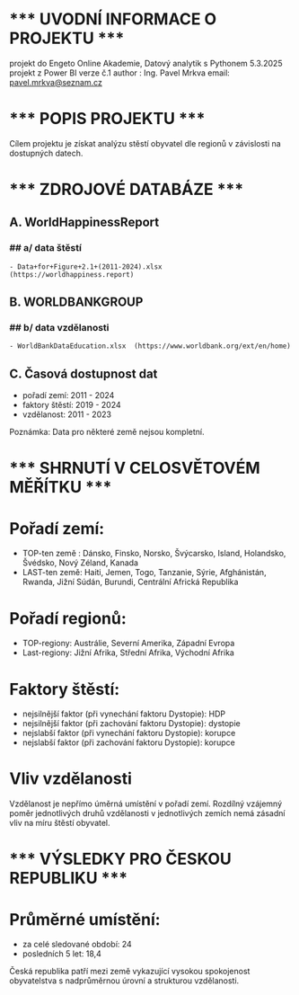 # *** UVODNÍ INFORMACE O PROJEKTU ***

projekt do Engeto Online Akademie, Datový analytik s Pythonem 5.3.2025
projekt z Power BI
verze č.1
author : Ing. Pavel Mrkva
email: pavel.mrkva@seznam.cz


# *** POPIS PROJEKTU ***

Cílem projektu je získat analýzu stěstí obyvatel dle regionů v závislosti na dostupných datech.


# *** ZDROJOVÉ DATABÁZE ***

## A. WorldHappinessReport
### ## a/ data štěstí
    - Data+for+Figure+2.1+(2011-2024).xlsx    (https://worldhappiness.report)

## B. WORLDBANKGROUP
### ## b/ data vzdělanosti
    - WorldBankDataEducation.xlsx  (https://www.worldbank.org/ext/en/home)

##  C. Časová dostupnost dat
- pořadí zemí:	    2011 - 2024
- faktory štěstí:	2019 - 2024
- vzdělanost:		2011 - 2023

Poznámka:
Data pro některé země nejsou kompletní.



# *** SHRNUTÍ V CELOSVĚTOVÉM MĚŘÍTKU ***

# Pořadí zemí:
- TOP-ten země : Dánsko, Finsko, Norsko, Švýcarsko, Island, Holandsko, Švédsko, Nový Zéland, Kanada 
- LAST-ten země: Haiti, Jemen, Togo, Tanzanie, Sýrie, Afghánistán, Rwanda, Jižní Súdán, Burundi, Centrální Africká Republika

# Pořadí regionů:
- TOP-regiony:      Austrálie, Severní Amerika, Západní Evropa 
- Last-regiony:     Jižní Afrika, Střední Afrika, Východní Afrika

# Faktory štěstí:
- nejsilnější faktor (při vynechání faktoru Dystopie):  HDP 
- nejsilnější faktor (při zachování faktoru Dystopie):  dystopie 
- nejslabší faktor (při vynechání faktoru Dystopie):    korupce 
- nejslabší faktor (při zachování faktoru Dystopie):    korupce

# Vliv vzdělanosti
Vzdělanost je nepřímo úměrná umístění v pořadí zemí.
Rozdílný vzájemný poměr jednotlivých druhů vzdělanosti v jednotlivých zemích nemá zásadní vliv na míru štěstí obyvatel.



# *** VÝSLEDKY PRO ČESKOU REPUBLIKU ***

# Průměrné umístění:
- za celé sledované období: 24 
- posledních 5 let:         18,4 

Česká republika patří mezi země vykazující vysokou spokojenost obyvatelstva s nadprůměrnou úrovní a strukturou vzdělanosti.

